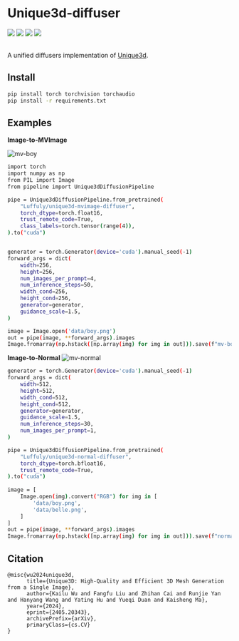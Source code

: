 # Unique3d-diffuser  

<div align="left">
  <a href='LICENSE'><img src='https://img.shields.io/badge/license-MIT-yellow'></a> 
  <a href='https://wukailu.github.io/Unique3D'><img src='https://img.shields.io/badge/Project-Unique3D-green'></a>
  <a href='https://huggingface.co/Luffuly/unique3d-normal-diffuser'><img src='https://img.shields.io/badge/%F0%9F%A4%97%20Hugging%20Face-Normal-blue'></a>
   <a href='https://huggingface.co/Luffuly/unique3d-mvimage-diffuser'><img src='https://img.shields.io/badge/%F0%9F%A4%97%20Hugging%20Face-MVImage-red'></a> 
  <br>
</div>
<br>

A unified diffusers implementation of [Unique3d](https://github.com/AiuniAI/Unique3D).

## Install 
```bash 
pip install torch torchvision torchaudio
pip install -r requirements.txt
```

## Examples 

**Image-to-MVImage** 

![mv-boy](https://github.com/user-attachments/assets/65558519-dbfe-40de-ac13-5d78527541c5)


```bash 
import torch 
import numpy as np 
from PIL import Image 
from pipeline import Unique3dDiffusionPipeline

pipe = Unique3dDiffusionPipeline.from_pretrained( 
    "Luffuly/unique3d-mvimage-diffuser", 
    torch_dtype=torch.float16, 
    trust_remote_code=True,  
    class_labels=torch.tensor(range(4)),
).to("cuda")


generator = torch.Generator(device='cuda').manual_seed(-1) 
forward_args = dict(
    width=256,
    height=256,
    num_images_per_prompt=4, 
    num_inference_steps=50, 
    width_cond=256,
    height_cond=256, 
    generator=generator,
    guidance_scale=1.5,  
) 

image = Image.open('data/boy.png') 
out = pipe(image, **forward_args).images 
Image.fromarray(np.hstack([np.array(img) for img in out])).save(f"mv-boy.png")
```

**Image-to-Normal**
![mv-normal](https://github.com/user-attachments/assets/f0b56d70-d1fb-4f18-a205-f41f85ec72d7)
```bash    
generator = torch.Generator(device='cuda').manual_seed(-1)
forward_args = dict(
    width=512,
    height=512, 
    width_cond=512,
    height_cond=512, 
    generator=generator,
    guidance_scale=1.5,   
    num_inference_steps=30, 
    num_images_per_prompt=1, 
)  

pipe = Unique3dDiffusionPipeline.from_pretrained( 
    "Luffuly/unique3d-normal-diffuser", 
    torch_dtype=torch.bfloat16, 
    trust_remote_code=True,  
).to("cuda")  
 
image = [
    Image.open(img).convert("RGB") for img in [
        'data/boy.png',
        'data/belle.png', 
    ]
]  
out = pipe(image, **forward_args).images   
Image.fromarray(np.hstack([np.array(img) for img in out])).save(f"normals.png")
```

## Citation  
```
@misc{wu2024unique3d,
      title={Unique3D: High-Quality and Efficient 3D Mesh Generation from a Single Image}, 
      author={Kailu Wu and Fangfu Liu and Zhihan Cai and Runjie Yan and Hanyang Wang and Yating Hu and Yueqi Duan and Kaisheng Ma},
      year={2024},
      eprint={2405.20343},
      archivePrefix={arXiv},
      primaryClass={cs.CV}
}
```
